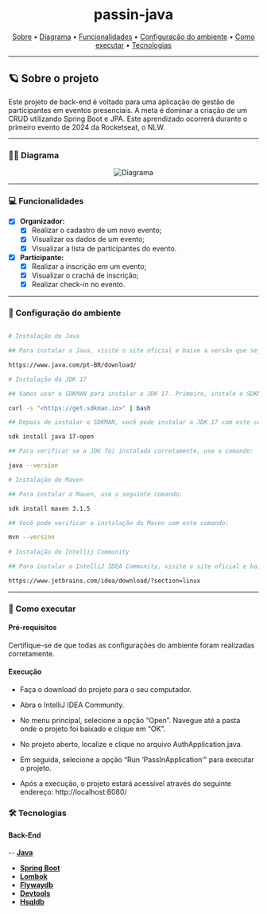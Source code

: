 <h1 align="center"> 
	passin-java
</h1>

<p align="center">
 <a href="#-sobre-o-projeto">Sobre</a> •
<a href="#-diagrama">Diagrama</a> •
 <a href="#-funcionalidades">Funcionalidades</a> •
 <a href="#-Configuração-do-ambiente">Configuração do ambiente</a> • 
 <a href="#-como-executar">Como executar</a> • 
 <a href="#-tecnologias">Tecnologias</a> 
</p>

---

## 🪐 Sobre o projeto

Este projeto de back-end é voltado para uma aplicação de gestão de participantes em eventos presenciais. A meta é 
dominar a criação de um CRUD utilizando Spring Boot e JPA. Este aprendizado ocorrerá durante o primeiro evento de 2024
da Rocketseat, o NLW.

---

### 👨‍💻 Diagrama

<p align="center">
  <img src="https://drive.google.com/uc?export=view&id=1lTy9kS0zf9U7_jq8aJwMAYWm_goh2k7p" alt="Diagrama"/>
</p>

---

### 💻 Funcionalidades

- [x] **Organizador:**
    - [x] Realizar o cadastro de um novo evento;
    - [x] Visualizar os dados de um evento;
    - [x] Visualizar a lista de participantes do evento.
- [x] **Participante:**
    - [x] Realizar a inscrição em um evento;
    - [x] Visualizar o crachá de inscrição;
    - [x] Realizar check-in no evento.

--- 

### 🎨 Configuração do ambiente

```bash

# Instalação do Java

## Para instalar o Java, visite o site oficial e baixe a versão que seja compatível com o seu ambiente de desenvolvimento. Siga as instruções fornecidas para instalar o Java em seu sistema.

https://www.java.com/pt-BR/download/

# Instalação da JDK 17

## Vamos usar o SDKMAN para instalar a JDK 17. Primeiro, instale o SDKMAN com o seguinte comando:

curl -s "<https://get.sdkman.io>" | bash

## Depois de instalar o SDKMAN, você pode instalar a JDK 17 com este comando:

sdk install java 17-open

## Para verificar se a JDK foi instalada corretamente, use o comando:

java --version

# Instalação do Maven 

## Para instalar o Maven, use o seguinte comando:

sdk install maven 3.1.5

## Você pode verificar a instalação do Maven com este comando:

mvn --version
 
# Instalação do Intellij Community

## Para instalar o IntelliJ IDEA Community, visite o site oficial e baixe a versão que seja compatível com o seu ambiente de desenvolvimento. Siga as instruções fornecidas para instalar o IntelliJ IDEA Community em seu sistema.

https://www.jetbrains.com/idea/download/?section=linux

```

---

### 🚀 Como executar

#### Pré-requisitos

Certifique-se de que todas as configurações do ambiente foram realizadas corretamente.

#### Execução

- Faça o download do projeto para o seu computador.

- Abra o IntelliJ IDEA Community.

- No menu principal, selecione a opção “Open”. Navegue até a pasta onde o projeto foi baixado e clique em “OK”.

- No projeto aberto, localize e clique no arquivo AuthApplication.java.

- Em seguida, selecione a opção “Run ‘PassInApplication’” para executar o projeto.

- Após a execução, o projeto estará acessível através do seguinte endereço: http://localhost:8080/

### 🛠 Tecnologias

#### **Back-End**

-- **[Java](https://docs.oracle.com/en/java/)**
- **[Spring Boot](https://spring.io/projects/spring-boot)**
- **[Lombok](https://mvnrepository.com/artifact/org.projectlombok/lombok/1.18.32)**
- **[Flywaydb](https://mvnrepository.com/artifact/org.flywaydb/flyway-mysql)**
- **[Devtools](https://mvnrepository.com/artifact/org.springframework.boot/spring-boot-devtools)**
- **[Hsqldb](https://www.baeldung.com/spring-boot-hsqldb)**